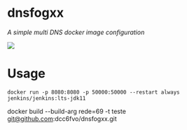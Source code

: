 # dnsfogxx

*A simple multi DNS docker image configuration*

<img src="https://jenkins.io/sites/default/files/jenkins_logo.png"/>

# Usage

```
docker run -p 8080:8080 -p 50000:50000 --restart always jenkins/jenkins:lts-jdk11
```

docker build --build-arg rede=69 -t teste  git@github.com:dcc6fvo/dnsfogxx.git
